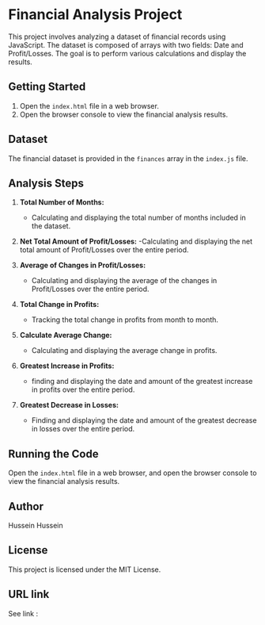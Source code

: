 # Financial Analysis Project

This project involves analyzing a dataset of financial records using JavaScript. The dataset is composed of arrays with two fields: Date and Profit/Losses. The goal is to perform various calculations and display the results.


## Getting Started

1. Open the `index.html` file in a web browser.
2. Open the browser console to view the financial analysis results.

## Dataset

The financial dataset is provided in the `finances` array in the `index.js` file.

## Analysis Steps

1. **Total Number of Months:**
   - Calculating and displaying the total number of months included in the dataset.

2. **Net Total Amount of Profit/Losses:**
   -Calculating and displaying the net total amount of Profit/Losses over the entire period.

3. **Average of Changes in Profit/Losses:**
   - Calculating and displaying the average of the changes in Profit/Losses over the entire period.

4. **Total Change in Profits:**
   - Tracking the total change in profits from month to month.

5. **Calculate Average Change:**
   - Calculating and displaying the average change in profits.

6. **Greatest Increase in Profits:**
   - finding and displaying the date and amount of the greatest increase in profits over the entire period.

7. **Greatest Decrease in Losses:**
   - Finding and displaying the date and amount of the greatest decrease in losses over the entire period.

## Running the Code

Open the `index.html` file in a web browser, and open the browser console to view the financial analysis results.

## Author

Hussein Hussein

## License

This project is licensed under the MIT License.

## URL link
See link : 